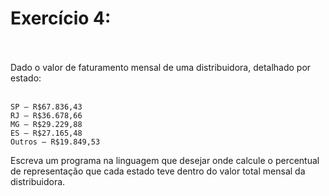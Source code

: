 # Exercício 4: <br><br>

Dado o valor de faturamento mensal de uma distribuidora, detalhado por estado: <br><br>

	SP – R$67.836,43 
	RJ – R$36.678,66 
	MG – R$29.229,88 
	ES – R$27.165,48 
	Outros – R$19.849,53 

Escreva um programa na linguagem que desejar onde calcule o percentual de representação que cada estado teve dentro do valor total mensal da distribuidora.